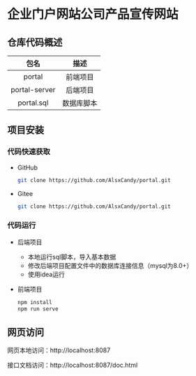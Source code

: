 # 企业门户网站公司产品宣传网站

## 仓库代码概述

|     包名      |    描述    |
| :-----------: | :--------: |
|    portal     |  前端项目  |
| portal-server |  后端项目  |
|  portal.sql   | 数据库脚本 |

## 项目安装

### 代码快速获取

- GitHub

	```bash
	git clone https://github.com/AlsxCandy/portal.git
	```

- Gitee

	```bash
	git clone https://github.com/AlsxCandy/portal.git
	```

### 代码运行

- 后端项目

	- 本地运行sql脚本，导入基本数据
	- 修改后端项目配置文件中的数据库连接信息（mysql为8.0+）
	- 使用idea运行

- 前端项目

	```bash
	npm install
	npm run serve
	```

## 网页访问

网页本地访问：http://localhost:8087

接口文档访问：http://localhost:8087/doc.html



